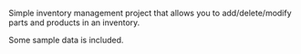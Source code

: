 Simple inventory management project that allows you to add/delete/modify parts and products in an inventory. 

Some sample data is included.
